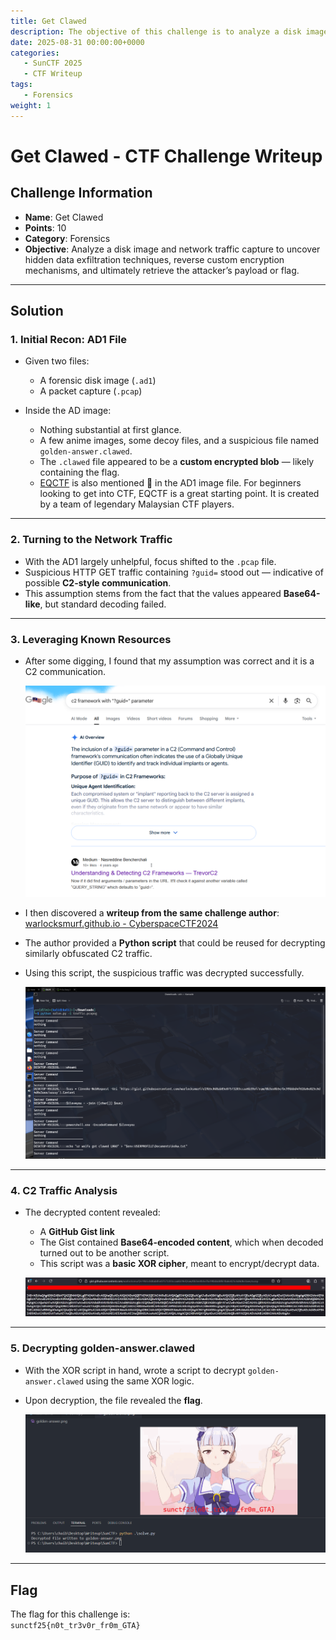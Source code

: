 ```yaml
---
title: Get Clawed
description: The objective of this challenge is to analyze a disk image and network traffic capture to uncover hidden data exfiltration techniques, reverse custom encryption mechanisms, and ultimately retrieve the attacker’s payload or flag.
date: 2025-08-31 00:00:00+0000
categories:
   - SunCTF 2025
   - CTF Writeup
tags:
   - Forensics
weight: 1     
---
```

# Get Clawed - CTF Challenge Writeup

## Challenge Information
- **Name**: Get Clawed  
- **Points**: 10  
- **Category**: Forensics  
- **Objective**: Analyze a disk image and network traffic capture to uncover hidden data exfiltration techniques, reverse custom encryption mechanisms, and ultimately retrieve the attacker’s payload or flag.

---

## Solution

### 1. **Initial Recon: AD1 File**
- Given two files:
  - A forensic disk image (`.ad1`)
  - A packet capture (`.pcap`)

- Inside the AD image:
  - Nothing substantial at first glance.
  - A few anime images, some decoy files, and a suspicious file named `golden-answer.clawed`.
  - The `.clawed` file appeared to be a **custom encrypted blob** — likely containing the flag.
  - [EQCTF](https://eqctf.com/) is also mentioned 👀 in the AD1 image file. For beginners looking to get into CTF, EQCTF is a great starting point. It is created by a team of legendary Malaysian CTF players.

---

### 2. **Turning to the Network Traffic**
- With the AD1 largely unhelpful, focus shifted to the `.pcap` file.
- Suspicious HTTP GET traffic containing `?guid=` stood out — indicative of possible **C2-style communication**.
- This assumption stems from the fact that the values appeared **Base64-like**, but standard decoding failed.

---

### 3. **Leveraging Known Resources**
- After some digging, I found that my assumption was correct and it is a C2 communication.


    ![TrevorC2](<C2 Image.png>)


- I then discovered a **writeup from the same challenge author**:  [warlocksmurf.github.io - CyberspaceCTF2024](https://warlocksmurf.github.io/posts/cyberspacectf2024/)
- The author provided a **Python script** that could be reused for decrypting similarly obfuscated C2 traffic.
- Using this script, the suspicious traffic was decrypted successfully.


    ![Decoding C2 Traffic](<Use Script.png>)

---

### 4. **C2 Traffic Analysis**
- The decrypted content revealed:
  - A **GitHub Gist link**
  - The Gist contained **Base64-encoded content**, which when decoded turned out to be another script.
  - This script was a **basic XOR cipher**, meant to encrypt/decrypt data.


  ![GIST Link](<github link.png>)

---

### 5. **Decrypting golden-answer.clawed**
- With the XOR script in hand, wrote a script to decrypt `golden-answer.clawed` using the same XOR logic.
- Upon decryption, the file revealed the **flag**.


    ![Flag](flag.png)

---

## Flag
The flag for this challenge is:  
`sunctf25{n0t_tr3v0r_fr0m_GTA}`
